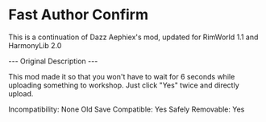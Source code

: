 # Fast Author Confirm

This is a continuation of Dazz Aephiex's mod, updated for RimWorld 1.1 and HarmonyLib 2.0

--- Original Description ---

This mod made it so that you won't have to wait for 6 seconds while uploading something to workshop. Just click "Yes" twice and directly upload.

Incompatibility: None
Old Save Compatible: Yes
Safely Removable: Yes
